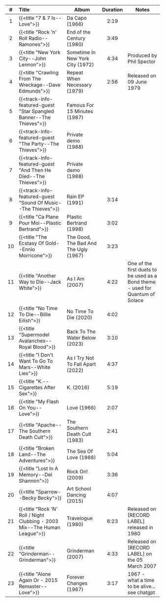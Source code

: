 | #  | Title                                                                     | Album                                 | Duration | Notes                                                                          |
|:--:|:--------------------------------------------------------------------------|---------------------------------------|:--------:|--------------------------------------------------------------------------------|
| 1  | {{<title "7 & 7 Is--Love">}}                                              | Da Capo (1966)                        |   2:19   |                                                                                |
| 2  | {{<title "Rock 'n' Roll Radio--Ramones">}}                                | End of the Century (1980)             |   3:49   |                                                                                |
| 3  | {{<title "New York City--John Lennon">}}                                  | Sometime In New York City (1972)      |   4:34   | Produced by Phil Spector                                                       |
| 4  | {{<title "Crawling From The Wreckage--Dave Edmunds">}}                    | Repeat When Necessary (1979)          |   2:56   | Released on 09 June 1979                                                       |
| 5  | {{<track-info-featured-guest "Star Spangled Banner--The Thieves">}}       | Famous For 15 Minutes (1987)          |          |                                                                                |
| 6  | {{<track-info-featured-guest "The Party--The Thieves">}}                  | Private demo (1988)                   |          |                                                                                |
| 7  | {{<track-info-featured-guest "And Then He Died--The Thieves">}}           | Private demo (1988)                   |          |                                                                                |
| 8  | {{<track-info-featured-guest "Sound Of Music--The Thieves">}}             | Rain EP (1991)                        |   3:14   |                                                                                |
| 9  | {{<title "Ca Plane Pour Moi--Plastic Bertrand">}}                         | Plastic Bertrand (1998)               |   3:02   |                                                                                |
| 10 | {{<title "The Ecstasy Of Gold--Ennio Morricone">}}                        | The Good, The Bad And The Ugly (1967) |   3:23   |                                                                                |
| 11 | {{<title "Another Way to Die--Jack White">}}                              | As I Am (2007)                        |   4:22   | One of the first duets to be used as a Bond theme - used for Quantum of Solace |
| 12 | {{<title "No Time To Die--Billie Eilish">}}                               | No Time To Die (2020)                 |   4:02   |                                                                                |
| 13 | {{<title "Supermodel Avalanches--Royal Blood">}}                          | Back To The Water Below  (2023)       |   3:10   |                                                                                |
| 14 | {{<title "I Don't Want To Go To Mars--White Lies">}}                      | As I Try Not To Fall Apart (2022)     |   4:37   |                                                                                |
| 15 | {{<title "K.--Cigarettes After Sex">}}                                    | K. (2016)                             |   5:19   |                                                                                |
| 16 | {{<title "My Flash On You--Love">}}                                       | Love (1966)                           |   2:07   |                                                                                |
| 17 | {{<title "Apache--The Southern Death Cult">}}                             | The Southern Death Cult (1983)        |   2:41   |                                                                                |
| 18 | {{<title "Broken Land--The Adventures">}}                                 | The Sea Of Love (1988)                |   5:04   |                                                                                |
| 19 | {{<title "Lost In A Memory--Del Shannon">}}                               | Rock On! (2009)                       |   3:36   |                                                                                |
| 20 | {{<title "Sparrow--Becky Becky">}}                                        | Art School Dancing (2015)             |   4:07   |                                                                                |
| 21 | {{<title "Rock 'N' Roll / Night Clubbing - 2003 Mix--The Human League">}} | Travelogue (1980)                     |   6:23   | Released on [RECORD LABEL] released in 1980                                    |
| 22 | {{<title "Grinderman--Grinderman">}}                                      | Grinderman (2007)                     |   4:33   | Released on [RECORD LABEL] on the 05 March 2007                                |
| 23 | {{<title "Alone Again Or - 2015 Remaster--Love">}}                        | Forever Changes (1967)                |   3:17   | 1967 - what a time to be alive... see chatgpt                                  |


